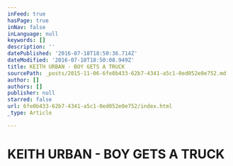 ```yaml
---
inFeed: true
hasPage: true
inNav: false
inLanguage: null
keywords: []
description: ''
datePublished: '2016-07-18T18:50:36.714Z'
dateModified: '2016-07-18T18:50:08.949Z'
title: KEITH URBAN - BOY GETS A TRUCK
sourcePath: _posts/2015-11-06-6fe0b433-62b7-4341-a5c1-0ed052e0e752.md
author: []
authors: []
publisher: null
starred: false
url: 6fe0b433-62b7-4341-a5c1-0ed052e0e752/index.html
_type: Article

---
```

# KEITH URBAN - BOY GETS A TRUCK